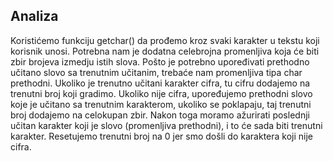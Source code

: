 ## Analiza
Koristićemo funkciju getchar() da prođemo kroz svaki karakter u tekstu koji korisnik unosi. Potrebna nam je dodatna celebrojna promenljiva koja će biti zbir brojeva izmedju istih slova. Pošto je potrebno upoređivati prethodno učitano slovo sa trenutnim učitanim, trebaće nam promenljiva tipa char prethodni. Ukoliko je trenutno učitani karakter cifra, tu cifru dodajemo na trenutni broj koji gradimo. Ukoliko nije cifra, upoređujemo prethodni slovo koje je učitano sa trenutnim karakterom, ukoliko se poklapaju, taj trenutni broj dodajemo na celokupan zbir. Nakon toga moramo ažurirati poslednji učitan karakter koji je slovo (promenljiva prethodni), i to će sada biti trenutni karakter. Resetujemo trenutni broj na 0 jer smo došli do karaktera koji nije cifra. 
